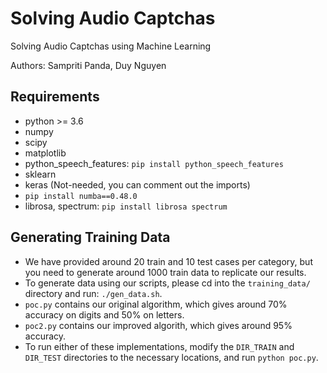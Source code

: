 # Solving Audio Captchas

Solving Audio Captchas using Machine Learning

Authors: Sampriti Panda, Duy Nguyen

## Requirements

* python >= 3.6
* numpy
* scipy
* matplotlib
* python_speech_features: `pip install python_speech_features`
* sklearn
* keras (Not-needed, you can comment out the imports)
* `pip install numba==0.48.0`
* librosa, spectrum: `pip install librosa spectrum`

## Generating Training Data

* We have provided around 20 train and 10 test cases per category, but you need to generate around 1000 train data to replicate our results.
* To generate data using our scripts, please cd into the `training_data/` directory and run: `./gen_data.sh`.
* `poc.py` contains our original algorithm, which gives around 70% accuracy on digits and 50% on letters.
* `poc2.py` contains our improved algorith, which gives around 95% accuracy.
* To run either of these implementations, modify the `DIR_TRAIN` and `DIR_TEST` directories to the necessary locations, and run `python poc.py`.
